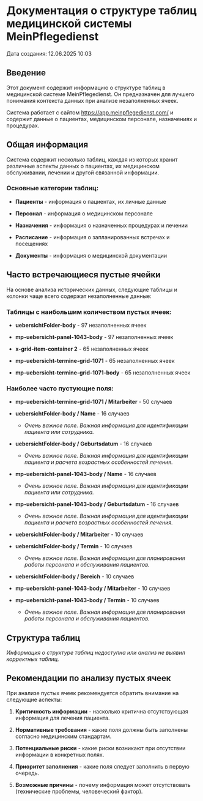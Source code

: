 # Документация о структуре таблиц медицинской системы MeinPflegedienst

Дата создания: 12.06.2025 10:03

## Введение

Этот документ содержит информацию о структуре таблиц в медицинской системе MeinPflegedienst. Он предназначен для лучшего понимания контекста данных при анализе незаполненных ячеек.

Система работает с сайтом https://app.meinpflegedienst.com/ и содержит данные о пациентах, медицинском персонале, назначениях и процедурах.

## Общая информация

Система содержит несколько таблиц, каждая из которых хранит различные аспекты данных о пациентах, их медицинском обслуживании, лечении и другой связанной информации.

### Основные категории таблиц:

- **Пациенты** - информация о пациентах, их личные данные

- **Персонал** - информация о медицинском персонале

- **Назначения** - информация о назначенных процедурах и лечении

- **Расписание** - информация о запланированных встречах и посещениях

- **Документы** - информация о медицинской документации

## Часто встречающиеся пустые ячейки

На основе анализа исторических данных, следующие таблицы и колонки чаще всего содержат незаполненные данные:

### Таблицы с наибольшим количеством пустых ячеек:

- **uebersichtFolder-body** - 97 незаполненных ячеек

- **mp-uebersicht-panel-1043-body** - 97 незаполненных ячеек

- **x-grid-item-container 2** - 65 незаполненных ячеек

- **mp-uebersicht-termine-grid-1071** - 65 незаполненных ячеек

- **mp-uebersicht-termine-grid-1071-body** - 65 незаполненных ячеек

### Наиболее часто пустующие поля:

- **mp-uebersicht-termine-grid-1071 / Mitarbeiter** - 50 случаев

- **uebersichtFolder-body / Name** - 16 случаев
  - *Очень важное поле. Важная информация для идентификации пациента или сотрудника.*

- **uebersichtFolder-body / Geburtsdatum** - 16 случаев
  - *Очень важное поле. Важная информация для идентификации пациента и расчета возрастных особенностей лечения.*

- **mp-uebersicht-panel-1043-body / Name** - 16 случаев
  - *Очень важное поле. Важная информация для идентификации пациента или сотрудника.*

- **mp-uebersicht-panel-1043-body / Geburtsdatum** - 16 случаев
  - *Очень важное поле. Важная информация для идентификации пациента и расчета возрастных особенностей лечения.*

- **uebersichtFolder-body / Mitarbeiter** - 10 случаев

- **uebersichtFolder-body / Termin** - 10 случаев
  - *Очень важное поле. Важная информация для планирования работы персонала и обслуживания пациентов.*

- **uebersichtFolder-body / Bereich** - 10 случаев

- **mp-uebersicht-panel-1043-body / Mitarbeiter** - 10 случаев

- **mp-uebersicht-panel-1043-body / Termin** - 10 случаев
  - *Очень важное поле. Важная информация для планирования работы персонала и обслуживания пациентов.*

## Структура таблиц


*Информация о структуре таблиц недоступна или анализ не выявил корректных таблиц.*

## Рекомендации по анализу пустых ячеек

При анализе пустых ячеек рекомендуется обратить внимание на следующие аспекты:


1. **Критичность информации** - насколько критична отсутствующая информация для лечения пациента.

2. **Нормативные требования** - какие поля должны быть заполнены согласно медицинским стандартам.

3. **Потенциальные риски** - какие риски возникают при отсутствии информации в конкретных полях.

4. **Приоритет заполнения** - какие поля следует заполнить в первую очередь.

5. **Возможные причины** - почему информация может отсутствовать (технические проблемы, человеческий фактор).
